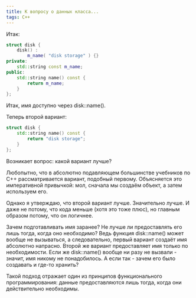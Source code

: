 ```yaml
---
title: К вопросу о данных класса...
tags: C++
---
```


Итак:
```cpp
struct disk {
    disk() :
        m_name( "disk storage" ) {}
private:
    std::string const m_name;
public:
    std::string name() const {
        return m_name;
    }
};
```

Итак, имя доступно через disk::name().

Теперь второй вариант:
```cpp
struct disk {
    std::string name() const {
        return "disk storage";
    }
};
```

Возникает вопрос: какой вариант лучше?

Любопытно, что в абсолютно подавляющем большинстве учебников по C++ рассматривается вариант, подобный первому. Объясняется это императивной привычкой: мол, сначала мы создаём объект, а затем используем его.

Однако я утверждаю, что второй вариант лучше. Значительно лучше. И даже не потому, что кода меньше (хотя это тоже плюс), но главным образом потому, что он логичнее.

Зачем подготавливать имя заранее? Не лучше ли предоставлять его лишь тогда, когда оно необходимо? Ведь функция disk::name() может вообще не вызываться, а следовательно, первый вариант создаёт имя абсолютно напрасно. Второй же вариант предоставляет имя только по необходимости. Если же disk::name() вообще ни разу не вызвали - значит, имя никому не понадобилось. А если так - зачем его было создавать и где-то хранить? 

Такой подход отражает один из принципов функционального программирования: данные предоставляются лишь тогда, когда они действительно необходимы.
